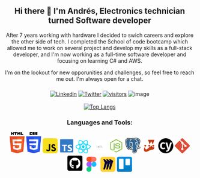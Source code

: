 
<h2 align="center">Hi there 👋 I'm Andrés, Electronics technician turned Software developer</h2>

<div align="center">
After 7 years working with hardware I decided to swich careers and explore the other side of tech.  I completed the School of code bootcamp which allowed me to work on several project and develop my skills as a full-stack developer, and I'm now working as a full-time software developer and focusing on learning C# and AWS.

I'm on the lookout for new opporunities and challenges, so feel free to reach me out. I'm always open for a chat.

###
[![Linkedin](https://img.shields.io/badge/-LinkedIn-blue?style=flat&logo=Linkedin&logoColor=white)](https://www.linkedin.com/in/andr%C3%A9s-e-036492108/)
[![Twitter](https://img.shields.io/twitter/follow/andrees3m?label=Twitter&style=social)](https://twitter.com/andrees3m)
[![visitors](https://visitor-badge.laobi.icu/badge?page_id=andres3m.andres3m)](https://github.com/andres3m/)
![image](https://www.codewars.com/users/andres3m/badges/small)
<br>
<br>
[![Top Langs](https://github-readme-stats.vercel.app/api/top-langs/?username=andres3m&layout=compact)](https://github.com/andres3m/github-readme-stats)
<br>
</div>

<h3 align="center">Languages and Tools:</h3>
<div style="display: inline_block" align="center">
  <img src="./img/html.svg" width="40">
  <img src="./img/css.svg" width="40">
  <img src="./img/js.svg" width="40">
  <img src="./img/ts.svg" width="40">
  <img src="./img/react.svg" width="40">
  <img src="./img/next.png" width="40">
  <img src="./img/node.svg" width="40">
  <img src="./img/postgresql.svg" width="40">
  <img src="./img/jest.svg" width="40">
  <img src="./img/cypress.svg" width="40">
  <img src="./img/git.svg" width="40">
  <img src="./img/github.svg" width="40">
  <img src="./img/figma.svg" width="40">
  <img src="./img/miro.png" width="40">
  <img src="./img/trello.svg" width="40">
  
 
</div>



<!---
andres3m/andres3m is a ✨ special ✨ repository because its `README.md` (this file) appears on your GitHub profile.
You can click the Preview link to take a look at your changes.
--->
